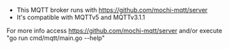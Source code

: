 - This MQTT broker runs with https://github.com/mochi-mqtt/server
- It's compatible with MQTTv5 and MQTTv3.1.1

For more info access https://github.com/mochi-mqtt/server and/or execute "go run cmd/mqtt/main.go --help"